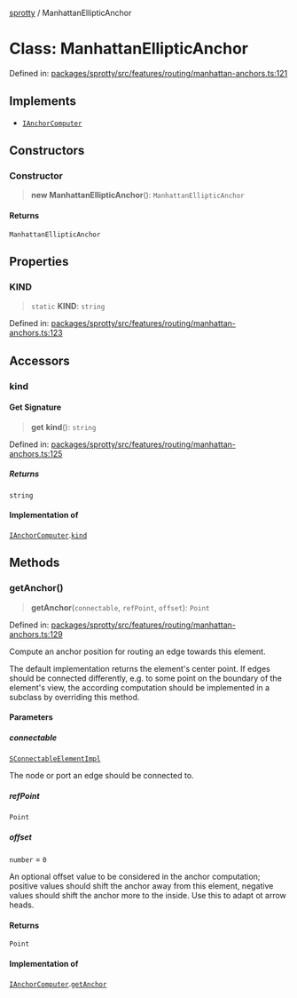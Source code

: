 
[sprotty](../globals) / ManhattanEllipticAnchor

# Class: ManhattanEllipticAnchor

Defined in: [packages/sprotty/src/features/routing/manhattan-anchors.ts:121](https://github.com/eclipse-sprotty/sprotty/blob/f9b2433481cc27a1ac0c92d525a92039ae7f6c76/packages/sprotty/src/features/routing/manhattan-anchors.ts#L121)

## Implements

- [`IAnchorComputer`](../Interface.IAnchorComputer)

## Constructors

### Constructor

> **new ManhattanEllipticAnchor**(): `ManhattanEllipticAnchor`

#### Returns

`ManhattanEllipticAnchor`

## Properties

### KIND

> `static` **KIND**: `string`

Defined in: [packages/sprotty/src/features/routing/manhattan-anchors.ts:123](https://github.com/eclipse-sprotty/sprotty/blob/f9b2433481cc27a1ac0c92d525a92039ae7f6c76/packages/sprotty/src/features/routing/manhattan-anchors.ts#L123)

## Accessors

### kind

#### Get Signature

> **get** **kind**(): `string`

Defined in: [packages/sprotty/src/features/routing/manhattan-anchors.ts:125](https://github.com/eclipse-sprotty/sprotty/blob/f9b2433481cc27a1ac0c92d525a92039ae7f6c76/packages/sprotty/src/features/routing/manhattan-anchors.ts#L125)

##### Returns

`string`

#### Implementation of

[`IAnchorComputer`](../Interface.IAnchorComputer).[`kind`](../Interface.IAnchorComputer.md#kind)

## Methods

### getAnchor()

> **getAnchor**(`connectable`, `refPoint`, `offset`): `Point`

Defined in: [packages/sprotty/src/features/routing/manhattan-anchors.ts:129](https://github.com/eclipse-sprotty/sprotty/blob/f9b2433481cc27a1ac0c92d525a92039ae7f6c76/packages/sprotty/src/features/routing/manhattan-anchors.ts#L129)

Compute an anchor position for routing an edge towards this element.

The default implementation returns the element's center point. If edges should be connected
differently, e.g. to some point on the boundary of the element's view, the according computation
should be implemented in a subclass by overriding this method.

#### Parameters

##### connectable

[`SConnectableElementImpl`](../Class.SConnectableElementImpl)

The node or port an edge should be connected to.

##### refPoint

`Point`

##### offset

`number` = `0`

An optional offset value to be considered in the anchor computation;
              positive values should shift the anchor away from this element, negative values
              should shift the anchor more to the inside. Use this to adapt ot arrow heads.

#### Returns

`Point`

#### Implementation of

[`IAnchorComputer`](../Interface.IAnchorComputer).[`getAnchor`](../Interface.IAnchorComputer.md#getanchor)

